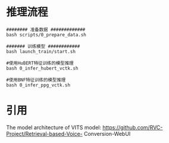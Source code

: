 # 推理流程
```
######## 准备数据 #############
bash scripts/0_prepare_data.sh

####### 训练模型 ############
bash launch_train/start.sh

#使用HuBERT特征训练的模型推理
bash 0_infer_hubert_vctk.sh

#使用BNF特征训练的模型推理
bash 0_infer_ppg_vctk.sh

```

# 引用
The model architecture of VITS model: 
https://github.com/RVC-Project/Retrieval-based-Voice-
Conversion-WebUI